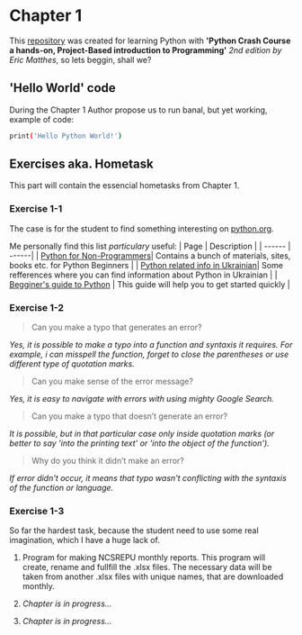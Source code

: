 # Chapter 1

This [repository] was created for learning Python with **'Python Crash Course 
a hands-on, Project-Based introduction to Programming'** *2nd edition by Eric Matthes*, so lets beggin, shall we?

## 'Hello World' code

During the Chapter 1 Author propose us to run banal, but yet working, example of code: 

```sh
print('Hello Python World!')
```

## Exercises aka. Hometask

This part will contain the essencial hometasks from Chapter 1.

### Exercise 1-1

The case is for the student to find something interesting on [python.org].

Me personally find this list *particulary* useful:
| Page | Description |
| ------ | ------|
| [Python for Non-Programmers](https://wiki.python.org/moin/BeginnersGuide/NonProgrammers)| Contains a bunch of materials, sites, books etc. for Python Beginners |
| [Python related info in Ukrainian](https://wiki.python.org/moin/UkranianLanguage)| Some refferences where you can find information about Python in Ukrainian |
| [Begginer's guide to Python](https://wiki.python.org/moin/BeginnersGuide) | This guide will help you to get started quickly |

### Exercise 1-2

>Can you make a typo that generates an error?

*Yes, it is possible to make a typo into a function and syntaxis it requires. For example, i can misspell the function, forget to close the parentheses or use different type of quotation marks.*

>Can you make sense of the error message?

*Yes, it is easy to navigate with errors with using mighty Google Search.*

>Can you make a typo that doesn’t generate an error?

*It is possible, but in that particular case only inside quotation marks (or better to say 'into the printing text' or 'into the object of the function').*

>Why do you think it didn’t make an error?

*If error didn't occur, it means that typo wasn't conflicting with the syntaxis of the function or language.*

### Exercise 1-3

So far the hardest task, because the student need to use some real imagination, which I have a huge lack of. 

1. Program for making NCSREPU monthly reports.
This program will create, rename and fullfill the .xlsx files. The necessary data will be taken from another .xlsx files with unique names, that are downloaded monthly.

2. *Chapter is in progress...*
3. *Chapter is in progress...*


[//]: # (References and links:)
[repository]: <https://github.com/oshevo/crash_course>
[python.org]: <https://python.org/>